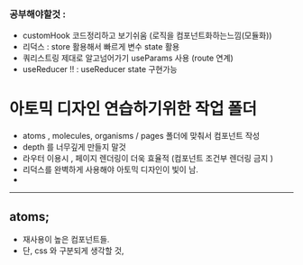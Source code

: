 
### 공부해야할것 :
* customHook 코드정리하고 보기쉬움 (로직을 컴포넌트화하는느낌(모듈화))
* 리덕스 : store 활용해서 빠르게 변수 state 활용
* 쿼리스트링 제대로 알고넘어가기 useParams 사용 (route 연계)
* useReducer !! : useReducer state 구현가능

# 아토믹 디자인 연습하기위한 작업 폴더
* atoms , molecules, organisms  / pages 폴더에 맞춰서 컴포넌트 작성
* depth 를 너무깊게 만들지 말것
* 라우터 이용시 , 페이지 렌더링이 더욱 효율적 (컴포넌트 조건부 렌더링 금지 )
* 리덕스를 완벽하게 사용해야 아토믹 디자인이 빛이 남.
* 
<hr>

## atoms; 
* 재사용이 높은 컴포넌트들.
* 단, css 와 구분되게 생각할 것,
